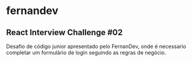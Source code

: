 # fernandev

## React Interview Challenge #02

Desafio de código junior apresentado pelo FernanDev, onde é necessario completar
um formulário de login seguindo as regras de negócio.

